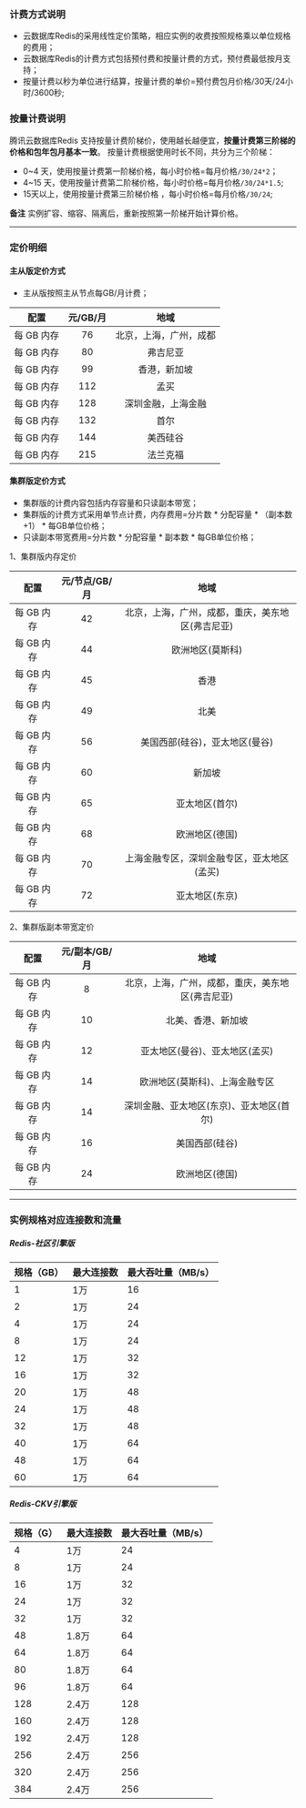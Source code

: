 ### 计费方式说明
 - 云数据库Redis的采用线性定价策略，相应实例的收费按照规格乘以单位规格的费用；
 - 云数据库Redis的计费方式包括预付费和按量计费的方式，预付费最低按月支持；
 - 按量计费以秒为单位进行结算，按量计费的单价=预付费包月价格/30天/24小时/3600秒;
 
### 按量计费说明
腾讯云数据库Redis 支持按量计费阶梯价，使用越长越便宜，**按量计费第三阶梯的价格和包年包月基本一致**。
按量计费根据使用时长不同，共分为三个阶梯：<br>
- 0~4 天，使用按量计费第一阶梯价格，每小时价格=每月价格`/30/24*2`；<br>
- 4~15 天，使用按量计费第二阶梯价格，每小时价格=每月价格`/30/24*1.5`;<br>
- 15天以上，使用按量计费第三阶梯价格 ，每小时价格=每月价格`/30/24`;<br>

**备注** 实例扩容、缩容、隔离后，重新按照第一阶梯开始计算价格。

----
### 定价明细

#### 主从版定价方式

- 主从版按照主从节点每GB/月计费；

|配置|元/GB/月|地域|
|:--:|:--:|:--:|
|每 GB 内存|76|北京，上海，广州，成都|
|每 GB 内存|80|弗吉尼亚|
|每 GB 内存|99|香港，新加坡|
|每 GB 内存|112|孟买|
|每 GB 内存|128|深圳金融，上海金融|
|每 GB 内存|132|首尔|
|每 GB 内存|144|美西硅谷|
|每 GB 内存|215|法兰克福|

#### 集群版定价方式

- 集群版的计费内容包括内存容量和只读副本带宽；
- 集群版的计费方式采用单节点计费，内存费用=分片数 * 分配容量 * （副本数+1） * 每GB单位价格；
- 只读副本带宽费用=分片数 * 分配容量 * 副本数 * 每GB单位价格；

1、集群版内存定价
 
|配置|元/节点/GB/月|地域|
|:--:|:--:|:--:|
|每 GB 内存|42|北京，上海，广州，成都，重庆，美东地区(弗吉尼亚)|
|每 GB 内存|44|欧洲地区(莫斯科)|
|每 GB 内存|45|香港|
|每 GB 内存|49|北美|
|每 GB 内存|56|美国西部(硅谷)，亚太地区(曼谷)|
|每 GB 内存|60|新加坡|
|每 GB 内存|65|亚太地区(首尔)|
|每 GB 内存|68|欧洲地区(德国)|
|每 GB 内存|70|上海金融专区，深圳金融专区，亚太地区(孟买)|
|每 GB 内存|72|亚太地区(东京)|

2、集群版副本带宽定价

|配置|元/副本/GB/月|地域|
|:--:|:--:|:--:|
|每 GB 内存|8|北京，上海，广州，成都，重庆，美东地区(弗吉尼亚)|
|每 GB 内存|10|北美、香港、新加坡|
|每 GB 内存|12|亚太地区(曼谷)、亚太地区(孟买)|
|每 GB 内存|14|欧洲地区(莫斯科)、上海金融专区|
|每 GB 内存|14|深圳金融、亚太地区(东京)、亚太地区(首尔)|
|每 GB 内存|16|美国西部(硅谷)|
|每 GB 内存|24|欧洲地区(德国)|

----
### 实例规格对应连接数和流量
##### Redis-社区引擎版
| 规格（GB） | 最大连接数 | 最大吞吐量（MB/s） |
| ---------- | ---------- | ------------------- |
| 1          | 1万       | 16                  |
| 2          | 1万       | 24                  | 
| 4          | 1万       | 24                  |
| 8          | 1万       | 24                  |
| 12         | 1万       | 32                  | 
| 16         | 1万       | 32                  | 
| 20         | 1万       | 48                  |
| 24         | 1万       | 48                  | 
| 32         | 1万       | 48                  | 
| 40         | 1万       | 64                  | 
| 48         | 1万       | 64                  | 
| 60         | 1万       | 64                  | 

##### Redis-CKV引擎版
| 规格（G） | 最大连接数 | 最大吞吐量（MB/s） | 
| ---------- | ---------- | ------------------- |
| 4          | 1万       | 24                  |
| 8          | 1万       | 24                  |
| 16         | 1万       | 32                  | 
| 24         | 1万       | 32                  | 
| 32         | 1万       | 32                  | 
| 48         | 1.8万      | 64                  | 
| 64         | 1.8万      | 64                  | 
| 80         | 1.8万      | 64                  |
| 96         | 1.8万      | 64                  | 
| 128        | 2.4万      | 128                 | 
| 160        | 2.4万      | 128                 | 
| 192        | 2.4万      | 128                 | 
| 256        | 2.4万      | 256                 | 
| 320        | 2.4万      | 256                 | 
| 384        | 2.4万      | 256                 | 



